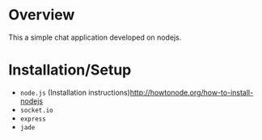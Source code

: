 Overview
========

This a simple chat application developed on nodejs.

Installation/Setup
======================
* `node.js` (Installation instructions)http://howtonode.org/how-to-install-nodejs
* `socket.io`
* `express`
* `jade`